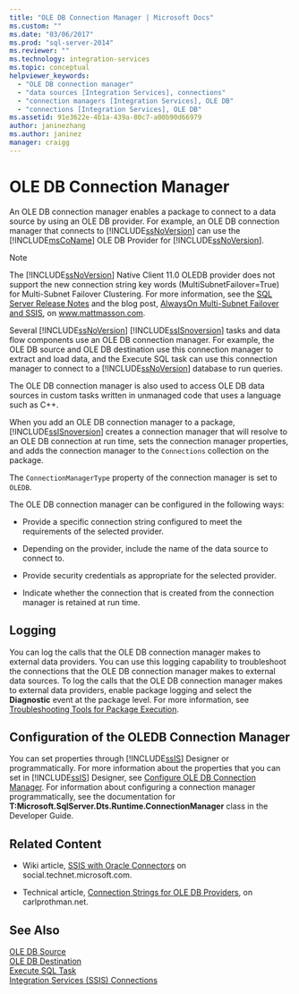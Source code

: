 ```yaml
---
title: "OLE DB Connection Manager | Microsoft Docs"
ms.custom: ""
ms.date: "03/06/2017"
ms.prod: "sql-server-2014"
ms.reviewer: ""
ms.technology: integration-services
ms.topic: conceptual
helpviewer_keywords: 
  - "OLE DB connection manager"
  - "data sources [Integration Services], connections"
  - "connection managers [Integration Services], OLE DB"
  - "connections [Integration Services], OLE DB"
ms.assetid: 91e3622e-4b1a-439a-80c7-a00b90d66979
author: janinezhang
ms.author: janinez
manager: craigg
---
```

# OLE DB Connection Manager
  An OLE DB connection manager enables a package to connect to a data source by using an OLE DB provider. For example, an OLE DB connection manager that connects to [!INCLUDE[ssNoVersion](../../includes/ssnoversion-md.md)] can use the [!INCLUDE[msCoName](../../includes/msconame-md.md)] OLE DB Provider for [!INCLUDE[ssNoVersion](../../includes/ssnoversion-md.md)].  
  
> [!NOTE]
>  The [!INCLUDE[ssNoVersion](../../includes/ssnoversion-md.md)] Native Client 11.0 OLEDB provider does not support the new connection string key words (MultiSubnetFailover=True) for Multi-Subnet Failover Clustering. For more information, see the [SQL Server Release  Notes](https://go.microsoft.com/fwlink/?LinkId=247824) and the blog post, [AlwaysOn Multi-Subnet Failover and SSIS](https://www.mattmasson.com/2012/03/alwayson-multi-subnet-failover-and-ssis/), on www.mattmasson.com.  
  
 Several [!INCLUDE[ssNoVersion](../../includes/ssnoversion-md.md)] [!INCLUDE[ssISnoversion](../../includes/ssisnoversion-md.md)] tasks and data flow components use an OLE DB connection manager. For example, the OLE DB source and OLE DB destination use this connection manager to extract and load data, and the Execute SQL task can use this connection manager to connect to a [!INCLUDE[ssNoVersion](../../includes/ssnoversion-md.md)] database to run queries.  
  
 The OLE DB connection manager is also used to access OLE DB data sources in custom tasks written in unmanaged code that uses a language such as C++.  
  
 When you add an OLE DB connection manager to a package, [!INCLUDE[ssISnoversion](../../includes/ssisnoversion-md.md)] creates a connection manager that will resolve to an OLE DB connection at run time, sets the connection manager properties, and adds the connection manager to the `Connections` collection on the package.  
  
 The `ConnectionManagerType` property of the connection manager is set to `OLEDB`.  
  
 The OLE DB connection manager can be configured in the following ways:  
  
-   Provide a specific connection string configured to meet the requirements of the selected provider.  
  
-   Depending on the provider, include the name of the data source to connect to.  
  
-   Provide security credentials as appropriate for the selected provider.  
  
-   Indicate whether the connection that is created from the connection manager is retained at run time.  
  
## Logging  
 You can log the calls that the OLE DB connection manager makes to external data providers. You can use this logging capability to troubleshoot the connections that the OLE DB connection manager makes to external data sources. To log the calls that the OLE DB connection manager makes to external data providers, enable package logging and select the **Diagnostic** event at the package level. For more information, see [Troubleshooting Tools for Package Execution](../troubleshooting/troubleshooting-tools-for-package-execution.md).  
  
## Configuration of the OLEDB Connection Manager  
 You can set properties through [!INCLUDE[ssIS](../../includes/ssis-md.md)] Designer or programmatically. For more information about the properties that you can set in [!INCLUDE[ssIS](../../includes/ssis-md.md)] Designer, see [Configure OLE DB Connection Manager](../configure-ole-db-connection-manager.md). For information about configuring a connection manager programmatically, see the documentation for **T:Microsoft.SqlServer.Dts.Runtime.ConnectionManager** class in the Developer Guide.  
  
## Related Content  
  
-   Wiki article, [SSIS with Oracle Connectors](https://go.microsoft.com/fwlink/?LinkId=220670) on social.technet.microsoft.com.  
  
-   Technical article, [Connection Strings for OLE DB Providers](https://go.microsoft.com/fwlink/?LinkId=220744), on carlprothman.net.  
  
## See Also  
 [OLE DB Source](../data-flow/ole-db-source.md)   
 [OLE DB Destination](../data-flow/ole-db-destination.md)   
 [Execute SQL Task](../control-flow/execute-sql-task.md)   
 [Integration Services &#40;SSIS&#41; Connections](integration-services-ssis-connections.md)  
  
  
